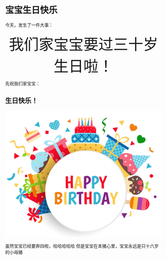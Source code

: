 # 宝宝生日快乐
今天，发生了一件大事：

<center><font size=10>我们家宝宝要过三十岁生日啦！</font></center>

先祝我们家宝宝：

## 生日快乐！

![test](./happy_birthday.png)

虽然宝宝已经要奔四啦，哈哈哈哈哈
但是宝宝在本猪心里，宝宝永远是只十六岁的小母猪

